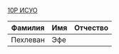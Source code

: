 [10P ИСУО](https://docs.google.com/spreadsheets/d/1opMMTXMh8W2qDfGHPpqFysMP2zafon-5I_p3UpfaJIs/edit?usp=sharing)


| Фамилия  | Имя | Отчество |
| -------- | --- | -------- |
| Пехлеван | Эфе |          |
